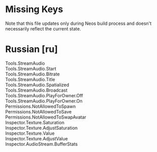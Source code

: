 # Missing Keys
Note that this file updates only during Neos build process and doesn't necessarily reflect the current state.

# Russian [ru]
Tools.StreamAudio  
Tools.StreamAudio.Start  
Tools.StreamAudio.Bitrate  
Tools.StreamAudio.Title  
Tools.StreamAudio.Spatialized  
Tools.StreamAudio.Broadcast  
Tools.StreamAudio.PlayForOwner.Off  
Tools.StreamAudio.PlayForOwner.On  
Permissions.NotAllowedToSpawn  
Permissions.NotAllowedToSave  
Permissions.NotAllowedToSwapAvatar  
Inspector.Texture.Saturation  
Inspector.Texture.AdjustSaturation  
Inspector.Texture.Value  
Inspector.Texture.AdjustValue  
Inspector.AudioStream.BufferStats  

